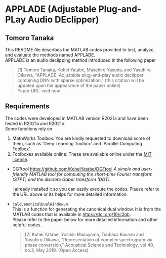 # APPLADE (Adjustable Plug-and-PLay Audio DEclipper)
Tomoro Tanaka
---------------------------------------------------

This README file describes the MATLAB codes provided to test, analyze, and evaluate the methods named APPLADE.\
APPLADE is an audio declipping method introduced in the following paper
>[1] Tomoro Tanaka, Kohei Yatabe, Masahiro Yasuda, and Yasuhiro Oikawa, "APPLADE: Adjustable plug-and-play audio declipper combining DNN with sparse optimization," (this citation will be updated upon the appearance of the paper online)\
Paper URL: void now

## Requirements
The codes were developed in MATLAB version R2021a and have been tested in R2021a and R2021b.\
Some functions rely on 
1. MathWorks Toolbox: You are kindly requested to download some of them, such as 'Deep Learning Toolbox' and 'Parallel Computing Toolbox'.
2. Toolboxes available online: These are available online under the [MIT license](https://opensource.org/licenses/mit-license.php).
- DGTtool https://github.com/KoheiYatabe/DGTtool
  *A simple and user-friendly MATLAB tool for computing the short-time Fourier transform (STFT) and the discrete Gabor transform (DGT).*

  I already installed it so you can easily execute the codes. Plaese refer to the URL above or its helps for more detailed information.

- `calcCanonicalDualWindow.m`\
  This is a function for generating the canonical dual window. It is from the MATLAB codes that is available in https://doi.org/10/c3qb. \
  Please refer to the paper  below for more detailed information and other helpful codes.
  >[2] Kohei Yatabe, Yoshiki Masuyama, Tsubasa Kusano and Yasuhiro Oikawa, "Representation of complex spectrogram via phase conversion," Acoustical Science and Technology, vol.40, no.3, May 2019. (Open Access)

